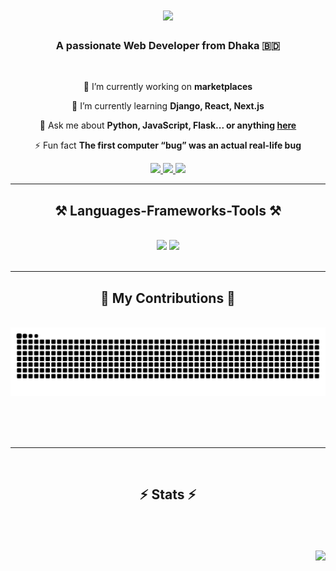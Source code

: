 <h1 align="center">
    <img src="https://readme-typing-svg.herokuapp.com/?font=Righteous&size=35&center=true&vCenter=true&width=500&height=70&duration=5000&lines=Hi+There!+👋;+I'm+Sabbir+Bin+Abdul+Latif!;" />
</h1>

<h3 align="center">A passionate Web Developer from Dhaka 🇧🇩</h3>

<br/>

<div align="center">
 
 🔭 I’m currently working on **marketplaces**
 
 🌱 I’m currently learning **Django, React, Next.js**

💬 Ask me about **Python, JavaScript, Flask... or anything [here](https://github.com/sabbirosa/sabbirosa/issues)**

⚡ Fun fact **The first computer “bug” was an actual real-life bug**

 </div>
 
<div align="center"> 
  <a href="mailto:hello@sabbir.co">
    <img src="https://img.shields.io/badge/Gmail-333333?style=for-the-badge&logo=gmail&logoColor=red" />
  </a>
  <a href="https://linkedin.com/in/sabbirosa" target="_blank">
    <img src="https://img.shields.io/badge/LinkedIn-0077B5?style=for-the-badge&logo=linkedin&logoColor=white" target="_blank" />
  </a>
  <a href="https://sabbir.co" target="_blank">
   <img src="https://img.shields.io/badge/Website-FF5722?style=for-the-badge&logo=todoist&logoColor=white" target="_blank" />
</a>
</div>

 <hr/>
 
<h2 align="center">⚒️ Languages-Frameworks-Tools ⚒️</h2>
<br/>
<div align="center">
    <img src="https://skillicons.dev/icons?i=react,bootstrap,mui,html,css,vscode,github,figma,tailwind,git" />
    <img src="https://skillicons.dev/icons?i=nodejs,python,javascript,typescript,express,firebase,mongodb,c,java,nextjs,mysql,flask" /><br>
</div>

<br/>
<hr/>

<div align="center">
  <h2>🐍 My Contributions 🐍</h2>
  <br>
  <img alt="snake eating my contributions" src="https://raw.githubusercontent.com/sabbirosa/sabbirosa/output/github-contribution-grid-snake.svg" />
  
  <br/><br/><br/>
</div>

<hr/>
<br/>
<h2 align="center">⚡ Stats ⚡</h2>
<br>
<div align=center>
  <img width=350 src="https://github-readme-stats.vercel.app/api?username=sabbirosa&theme=react&show_icons=true&hide_border=true&count_private=true" alt=""/>
  <img width=350 src="https://github-readme-streak-stats.herokuapp.com/?user=sabbirosa&theme=react&hide_border=true" alt=""/>
  <img width=350 src="https://github-readme-stats.vercel.app/api/top-langs/?username=sabbirosa&theme=react&show_icons=true&hide_border=true&layout=donut" alt=""/>
</div>
<br/>
<img align="right" src="https://visitor-badge.laobi.icu/badge?page_id=sabbirosa.sabbirosa" />
